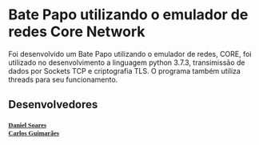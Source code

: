 # Bate Papo utilizando o emulador de redes Core Network

Foi desenvolvido um Bate Papo utilizando o emulador de redes, CORE, foi utilizado no desenvolvimento a linguagem python 3.7.3, transimissão de dados por Sockets TCP e criptografia TLS. O programa também utiliza threads para seu funcionamento.
   
<h2> Desenvolvedores

<p>
   <font size="2" face="Verdana">
   <a href="https://github.com/danielsf2">Daniel Soares
   </br>
   <a href="https://github.com/carlosguimaraes10">Carlos Guimarães

